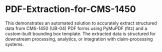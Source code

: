 # PDF-Extraction-for-CMS-1450
This demonstrates an automated solution to accurately extract structured data from CMS-1450 (UB-04) PDF forms using PyMuPDF (fitz) and a custom-built bounding box template. The extracted data is structured for downstream processing, analytics, or integration with claim-processing systems.
